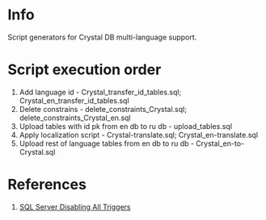 # Info

Script generators for Crystal DB multi-language support.

# Script execution order

1. Add language id - Crystal_transfer_id_tables.sql; Crystal_en_transfer_id_tables.sql
2. Delete constrains - delete_constraints_Crystal.sql; delete_constraints_Crystal_en.sql
3. Upload tables with id pk from en db to ru db - upload_tables.sql
4. Apply localization script - Crystal-translate.sql; Crystal_en-translate.sql
5. Upload rest of language tables from en db to ru db - Crystal_en-to-Crystal.sql

# References

1. [SQL Server Disabling All Triggers](https://stackoverflow.com/questions/7176720/sql-server-disabling-all-triggers-cannot-find-the-object-xxxx-because-it-doe)